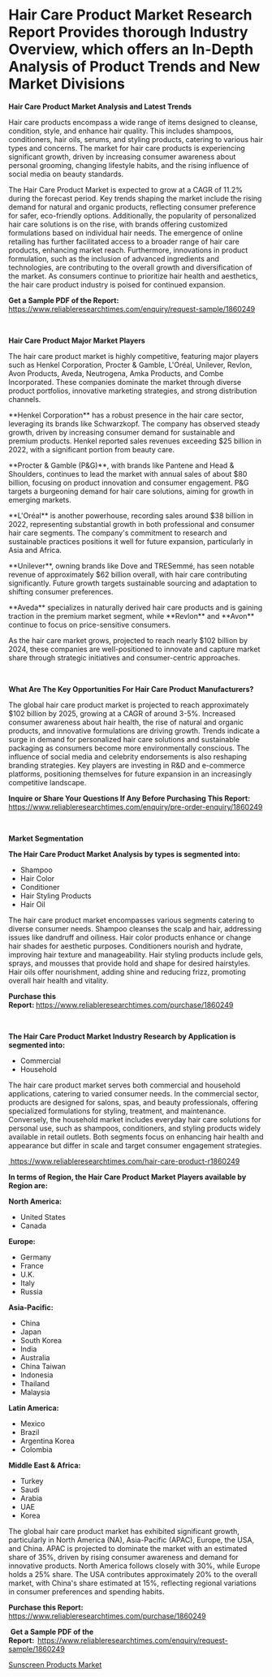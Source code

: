 <p><h1>Hair Care Product Market Research Report Provides thorough Industry Overview, which offers an In-Depth Analysis of Product Trends and New Market Divisions</h1></p><p><strong>Hair Care Product Market Analysis and Latest Trends</strong></p>
<p><p>Hair care products encompass a wide range of items designed to cleanse, condition, style, and enhance hair quality. This includes shampoos, conditioners, hair oils, serums, and styling products, catering to various hair types and concerns. The market for hair care products is experiencing significant growth, driven by increasing consumer awareness about personal grooming, changing lifestyle habits, and the rising influence of social media on beauty standards.</p><p>The Hair Care Product Market is expected to grow at a CAGR of 11.2% during the forecast period. Key trends shaping the market include the rising demand for natural and organic products, reflecting consumer preference for safer, eco-friendly options. Additionally, the popularity of personalized hair care solutions is on the rise, with brands offering customized formulations based on individual hair needs. The emergence of online retailing has further facilitated access to a broader range of hair care products, enhancing market reach. Furthermore, innovations in product formulation, such as the inclusion of advanced ingredients and technologies, are contributing to the overall growth and diversification of the market. As consumers continue to prioritize hair health and aesthetics, the hair care product industry is poised for continued expansion.</p></p>
<p><strong>Get a Sample PDF of the Report:&nbsp;</strong> <a href="https://www.reliableresearchtimes.com/enquiry/request-sample/1860249?utm_campaign=1933&utm_medium=2&utm_source=Github&utm_content=ia&utm_term=09022025&utm_id=hair-care-product">https://www.reliableresearchtimes.com/enquiry/request-sample/1860249</a></p>
<p>&nbsp;</p>
<p><strong>Hair Care Product Major Market Players</strong></p>
<p><p>The hair care product market is highly competitive, featuring major players such as Henkel Corporation, Procter & Gamble, L'Oréal, Unilever, Revlon, Avon Products, Aveda, Neutrogena, Amka Products, and Combe Incorporated. These companies dominate the market through diverse product portfolios, innovative marketing strategies, and strong distribution channels.</p><p>**Henkel Corporation** has a robust presence in the hair care sector, leveraging its brands like Schwarzkopf. The company has observed steady growth, driven by increasing consumer demand for sustainable and premium products. Henkel reported sales revenues exceeding $25 billion in 2022, with a significant portion from beauty care.</p><p>**Procter & Gamble (P&G)**, with brands like Pantene and Head & Shoulders, continues to lead the market with annual sales of about $80 billion, focusing on product innovation and consumer engagement. P&G targets a burgeoning demand for hair care solutions, aiming for growth in emerging markets.</p><p>**L'Oréal** is another powerhouse, recording sales around $38 billion in 2022, representing substantial growth in both professional and consumer hair care segments. The company's commitment to research and sustainable practices positions it well for future expansion, particularly in Asia and Africa.</p><p>**Unilever**, owning brands like Dove and TRESemmé, has seen notable revenue of approximately $62 billion overall, with hair care contributing significantly. Future growth targets sustainable sourcing and adaptation to shifting consumer preferences.</p><p>**Aveda** specializes in naturally derived hair care products and is gaining traction in the premium market segment, while **Revlon** and **Avon** continue to focus on price-sensitive consumers. </p><p>As the hair care market grows, projected to reach nearly $102 billion by 2024, these companies are well-positioned to innovate and capture market share through strategic initiatives and consumer-centric approaches.</p></p>
<p>&nbsp;</p>
<p><strong>What Are The Key Opportunities For Hair Care Product Manufacturers?</strong></p>
<p><p>The global hair care product market is projected to reach approximately $102 billion by 2025, growing at a CAGR of around 3-5%. Increased consumer awareness about hair health, the rise of natural and organic products, and innovative formulations are driving growth. Trends indicate a surge in demand for personalized hair care solutions and sustainable packaging as consumers become more environmentally conscious. The influence of social media and celebrity endorsements is also reshaping branding strategies. Key players are investing in R&D and e-commerce platforms, positioning themselves for future expansion in an increasingly competitive landscape.</p></p>
<p><strong>Inquire or Share Your Questions If Any Before Purchasing This Report:</strong> <a href="https://www.reliableresearchtimes.com/enquiry/pre-order-enquiry/1860249?utm_campaign=1933&utm_medium=2&utm_source=Github&utm_content=ia&utm_term=09022025&utm_id=hair-care-product">https://www.reliableresearchtimes.com/enquiry/pre-order-enquiry/1860249</a></p>
<p>&nbsp;</p>
<p><strong>Market Segmentation</strong></p>
<p><strong>The Hair Care Product Market Analysis by types is segmented into:</strong></p>
<p><ul><li>Shampoo</li><li>Hair Color</li><li>Conditioner</li><li>Hair Styling Products</li><li>Hair Oil</li></ul></p>
<p><p>The hair care product market encompasses various segments catering to diverse consumer needs. Shampoo cleanses the scalp and hair, addressing issues like dandruff and oiliness. Hair color products enhance or change hair shades for aesthetic purposes. Conditioners nourish and hydrate, improving hair texture and manageability. Hair styling products include gels, sprays, and mousses that provide hold and shape for desired hairstyles. Hair oils offer nourishment, adding shine and reducing frizz, promoting overall hair health and vitality.</p></p>
<p><strong>Purchase this Report:&nbsp;</strong><a href="https://www.reliableresearchtimes.com/purchase/1860249?utm_campaign=1933&utm_medium=2&utm_source=Github&utm_content=ia&utm_term=09022025&utm_id=hair-care-product">https://www.reliableresearchtimes.com/purchase/1860249</a></p>
<p>&nbsp;</p>
<p><strong>The Hair Care Product Market Industry Research by Application is segmented into:</strong></p>
<p><ul><li>Commercial</li><li>Household</li></ul></p>
<p><p>The hair care product market serves both commercial and household applications, catering to varied consumer needs. In the commercial sector, products are designed for salons, spas, and beauty professionals, offering specialized formulations for styling, treatment, and maintenance. Conversely, the household market includes everyday hair care solutions for personal use, such as shampoos, conditioners, and styling products widely available in retail outlets. Both segments focus on enhancing hair health and appearance but differ in scale and target consumer engagement strategies.</p></p>
<p><a href="https://www.reliableresearchtimes.com/hair-care-product-r1860249?utm_campaign=1933&utm_medium=2&utm_source=Github&utm_content=ia&utm_term=09022025&utm_id=hair-care-product">&nbsp;https://www.reliableresearchtimes.com/hair-care-product-r1860249</a></p>
<p><strong>In terms of Region, the Hair Care Product Market Players available by Region are:</strong></p>
<p>
    <p> <strong> North America: </strong>
        <ul>
            <li>United States</li>
            <li>Canada</li>
        </ul>
        </p> 
    <p> <strong> Europe: </strong>
        <ul>
            <li>Germany</li>
            <li>France</li>
            <li>U.K.</li>
            <li>Italy</li>
            <li>Russia</li>
        </ul>
        </p> 
    <p> <strong> Asia-Pacific: </strong>
        <ul>
            <li>China</li>
            <li>Japan</li>
            <li>South Korea</li>
            <li>India</li>
            <li>Australia</li>
            <li>China Taiwan</li>
            <li>Indonesia</li>
            <li>Thailand</li>
            <li>Malaysia</li>
        </ul>
        </p> 
    <p> <strong> Latin America: </strong>
        <ul>
            <li>Mexico</li>
            <li>Brazil</li>
            <li>Argentina Korea</li>
            <li>Colombia</li>
        </ul>
        </p> 
    <p> <strong> Middle East & Africa: </strong>
        <ul>
            <li>Turkey</li>
            <li>Saudi</li>
            <li>Arabia</li>
            <li>UAE</li>
            <li>Korea</li>
        </ul>
    </p>
    </p>
<p><p>The global hair care product market has exhibited significant growth, particularly in North America (NA), Asia-Pacific (APAC), Europe, the USA, and China. APAC is projected to dominate the market with an estimated share of 35%, driven by rising consumer awareness and demand for innovative products. North America follows closely with 30%, while Europe holds a 25% share. The USA contributes approximately 20% to the overall market, with China's share estimated at 15%, reflecting regional variations in consumer preferences and spending habits.</p></p>
<p><strong>Purchase this Report: </strong><a href="https://www.reliableresearchtimes.com/purchase/1860249?utm_campaign=1933&utm_medium=2&utm_source=Github&utm_content=ia&utm_term=09022025&utm_id=hair-care-product">https://www.reliableresearchtimes.com/purchase/1860249</a></p>
<p>&nbsp;<strong>Get a Sample PDF of the Report:&nbsp;&nbsp;</strong><a href="https://www.reliableresearchtimes.com/enquiry/request-sample/1860249?utm_campaign=1933&utm_medium=2&utm_source=Github&utm_content=ia&utm_term=09022025&utm_id=hair-care-product">https://www.reliableresearchtimes.com/enquiry/request-sample/1860249</a></p>
<p><strong></strong></p>
<p><p><a href="https://github.com/nathandecarvalho/Market-Research-Report-List-6/blob/main/sunscreen-products-market.md?utm_campaign=1933&utm_medium=2&utm_source=Github&utm_content=ia&utm_term=09022025&utm_id=hair-care-product">Sunscreen Products Market</a></p></p>